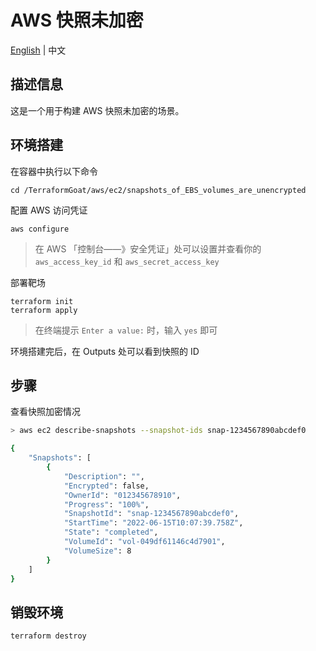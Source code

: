 # AWS 快照未加密

[English](./README.md) | 中文

## 描述信息

这是一个用于构建 AWS 快照未加密的场景。

## 环境搭建

在容器中执行以下命令

```shell
cd /TerraformGoat/aws/ec2/snapshots_of_EBS_volumes_are_unencrypted
```

配置 AWS 访问凭证

```shell
aws configure
```

> 在 AWS 「控制台——》安全凭证」处可以设置并查看你的 `aws_access_key_id` 和 `aws_secret_access_key`

部署靶场

```shell
terraform init
terraform apply
```

> 在终端提示 `Enter a value:` 时，输入 `yes` 即可

环境搭建完后，在 Outputs 处可以看到快照的 ID

## 步骤

查看快照加密情况

```bash
> aws ec2 describe-snapshots --snapshot-ids snap-1234567890abcdef0

{
    "Snapshots": [
        {
            "Description": "",
            "Encrypted": false,
            "OwnerId": "012345678910",
            "Progress": "100%",
            "SnapshotId": "snap-1234567890abcdef0",
            "StartTime": "2022-06-15T10:07:39.758Z",
            "State": "completed",
            "VolumeId": "vol-049df61146c4d7901",
            "VolumeSize": 8
        }
    ]
}
```

## 销毁环境

```shell
terraform destroy
```

